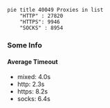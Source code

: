 
```mermaid
pie title 40049 Proxies in list
    "HTTP" : 27820
    "HTTPS": 9946
    "SOCKS" : 8954
```

### Some Info
#### Average Timeout

- mixed: 4.0s
- http: 2.3s
- https: 8.2s
- socks: 6.4s